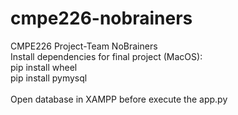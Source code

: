 # cmpe226-nobrainers
CMPE226 Project-Team NoBrainers<br>
Install dependencies for final project (MacOS):<br>
pip install wheel<br>
pip install pymysql<br>
<br>
Open database in XAMPP before execute the app.py

